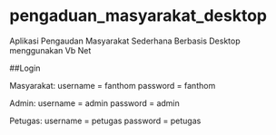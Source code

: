 # pengaduan_masyarakat_desktop
Aplikasi Pengaudan Masyarakat Sederhana Berbasis Desktop menggunakan Vb Net

##Login

Masyarakat:
username = fanthom
password = fanthom

Admin:
username = admin
password = admin

Petugas:
username = petugas
password = petugas

